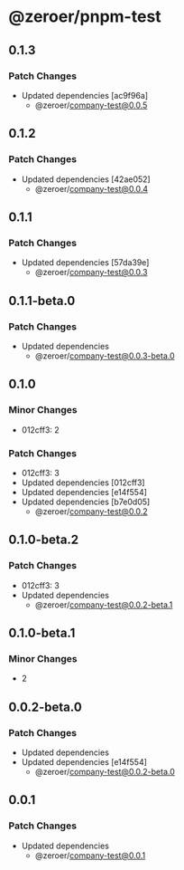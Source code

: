 # @zeroer/pnpm-test

## 0.1.3

### Patch Changes

- Updated dependencies [ac9f96a]
  - @zeroer/company-test@0.0.5

## 0.1.2

### Patch Changes

- Updated dependencies [42ae052]
  - @zeroer/company-test@0.0.4

## 0.1.1

### Patch Changes

- Updated dependencies [57da39e]
  - @zeroer/company-test@0.0.3

## 0.1.1-beta.0

### Patch Changes

- Updated dependencies
  - @zeroer/company-test@0.0.3-beta.0

## 0.1.0

### Minor Changes

- 012cff3: 2

### Patch Changes

- 012cff3: 3
- Updated dependencies [012cff3]
- Updated dependencies [e14f554]
- Updated dependencies [b7e0d05]
  - @zeroer/company-test@0.0.2

## 0.1.0-beta.2

### Patch Changes

- 012cff3: 3
- Updated dependencies
  - @zeroer/company-test@0.0.2-beta.1

## 0.1.0-beta.1

### Minor Changes

- 2

## 0.0.2-beta.0

### Patch Changes

- Updated dependencies
- Updated dependencies [e14f554]
  - @zeroer/company-test@0.0.2-beta.0

## 0.0.1

### Patch Changes

- Updated dependencies
  - @zeroer/company-test@0.0.1
